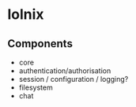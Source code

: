 
# lolnix

## Components

- core
 - authentication/authorisation
 - session / configuration / logging?
 - filesystem
 - chat
